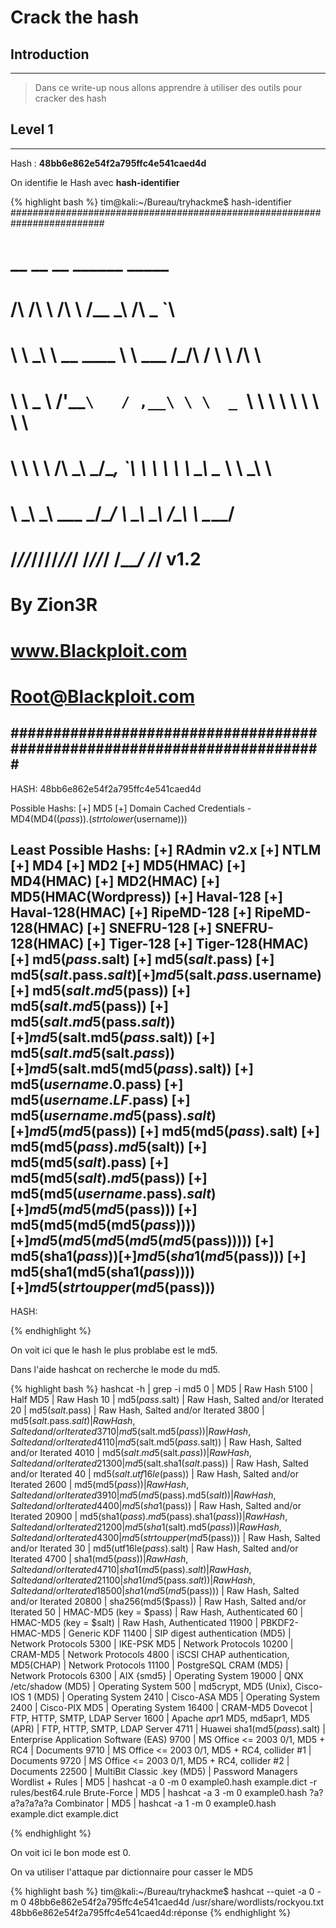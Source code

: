 # Crack the hash #

## Introduction ## 
***
> Dans ce write-up nous allons apprendre à utiliser des outils pour cracker des hash

## Level 1 ##
***
Hash : **48bb6e862e54f2a795ffc4e541caed4d**

On identifie le Hash avec **hash-identifier**

{% highlight bash %}
tim@kali:~/Bureau/tryhackme$ hash-identifier 
   #########################################################################
   #     __  __                     __           ______    _____           #
   #    /\ \/\ \                   /\ \         /\__  _\  /\  _ `\         #
   #    \ \ \_\ \     __      ____ \ \ \___     \/_/\ \/  \ \ \/\ \        #
   #     \ \  _  \  /'__`\   / ,__\ \ \  _ `\      \ \ \   \ \ \ \ \       #
   #      \ \ \ \ \/\ \_\ \_/\__, `\ \ \ \ \ \      \_\ \__ \ \ \_\ \      #
   #       \ \_\ \_\ \___ \_\/\____/  \ \_\ \_\     /\_____\ \ \____/      #
   #        \/_/\/_/\/__/\/_/\/___/    \/_/\/_/     \/_____/  \/___/  v1.2 #
   #                                                             By Zion3R #
   #                                                    www.Blackploit.com #
   #                                                   Root@Blackploit.com #
   #########################################################################
--------------------------------------------------
 HASH: 48bb6e862e54f2a795ffc4e541caed4d

Possible Hashs:
[+] MD5
[+] Domain Cached Credentials - MD4(MD4(($pass)).(strtolower($username)))

Least Possible Hashs:
[+] RAdmin v2.x
[+] NTLM
[+] MD4
[+] MD2
[+] MD5(HMAC)
[+] MD4(HMAC)
[+] MD2(HMAC)
[+] MD5(HMAC(Wordpress))
[+] Haval-128
[+] Haval-128(HMAC)
[+] RipeMD-128
[+] RipeMD-128(HMAC)
[+] SNEFRU-128
[+] SNEFRU-128(HMAC)
[+] Tiger-128
[+] Tiger-128(HMAC)
[+] md5($pass.$salt)
[+] md5($salt.$pass)
[+] md5($salt.$pass.$salt)
[+] md5($salt.$pass.$username)
[+] md5($salt.md5($pass))
[+] md5($salt.md5($pass))
[+] md5($salt.md5($pass.$salt))
[+] md5($salt.md5($pass.$salt))
[+] md5($salt.md5($salt.$pass))
[+] md5($salt.md5(md5($pass).$salt))
[+] md5($username.0.$pass)
[+] md5($username.LF.$pass)
[+] md5($username.md5($pass).$salt)
[+] md5(md5($pass))
[+] md5(md5($pass).$salt)
[+] md5(md5($pass).md5($salt))
[+] md5(md5($salt).$pass)
[+] md5(md5($salt).md5($pass))
[+] md5(md5($username.$pass).$salt)
[+] md5(md5(md5($pass)))
[+] md5(md5(md5(md5($pass))))
[+] md5(md5(md5(md5(md5($pass)))))
[+] md5(sha1($pass))
[+] md5(sha1(md5($pass)))
[+] md5(sha1(md5(sha1($pass))))
[+] md5(strtoupper(md5($pass)))
--------------------------------------------------
 HASH: 



{% endhighlight %}

On voit ici que le hash le plus problabe est le md5.

Dans l'aide hashcat on recherche le mode du md5.

{% highlight bash %}
hashcat -h | grep -i md5
      0 | MD5                                              | Raw Hash
   5100 | Half MD5                                         | Raw Hash
     10 | md5($pass.$salt)                                 | Raw Hash, Salted and/or Iterated
     20 | md5($salt.$pass)                                 | Raw Hash, Salted and/or Iterated
   3800 | md5($salt.$pass.$salt)                           | Raw Hash, Salted and/or Iterated
   3710 | md5($salt.md5($pass))                            | Raw Hash, Salted and/or Iterated
   4110 | md5($salt.md5($pass.$salt))                      | Raw Hash, Salted and/or Iterated
   4010 | md5($salt.md5($salt.$pass))                      | Raw Hash, Salted and/or Iterated
  21300 | md5($salt.sha1($salt.$pass))                     | Raw Hash, Salted and/or Iterated
     40 | md5($salt.utf16le($pass))                        | Raw Hash, Salted and/or Iterated
   2600 | md5(md5($pass))                                  | Raw Hash, Salted and/or Iterated
   3910 | md5(md5($pass).md5($salt))                       | Raw Hash, Salted and/or Iterated
   4400 | md5(sha1($pass))                                 | Raw Hash, Salted and/or Iterated
  20900 | md5(sha1($pass).md5($pass).sha1($pass))          | Raw Hash, Salted and/or Iterated
  21200 | md5(sha1($salt).md5($pass))                      | Raw Hash, Salted and/or Iterated
   4300 | md5(strtoupper(md5($pass)))                      | Raw Hash, Salted and/or Iterated
     30 | md5(utf16le($pass).$salt)                        | Raw Hash, Salted and/or Iterated
   4700 | sha1(md5($pass))                                 | Raw Hash, Salted and/or Iterated
   4710 | sha1(md5($pass).$salt)                           | Raw Hash, Salted and/or Iterated
  21100 | sha1(md5($pass.$salt))                           | Raw Hash, Salted and/or Iterated
  18500 | sha1(md5(md5($pass)))                            | Raw Hash, Salted and/or Iterated
  20800 | sha256(md5($pass))                               | Raw Hash, Salted and/or Iterated
     50 | HMAC-MD5 (key = $pass)                           | Raw Hash, Authenticated
     60 | HMAC-MD5 (key = $salt)                           | Raw Hash, Authenticated
  11900 | PBKDF2-HMAC-MD5                                  | Generic KDF
  11400 | SIP digest authentication (MD5)                  | Network Protocols
   5300 | IKE-PSK MD5                                      | Network Protocols
  10200 | CRAM-MD5                                         | Network Protocols
   4800 | iSCSI CHAP authentication, MD5(CHAP)             | Network Protocols
  11100 | PostgreSQL CRAM (MD5)                            | Network Protocols
   6300 | AIX {smd5}                                       | Operating System
  19000 | QNX /etc/shadow (MD5)                            | Operating System
    500 | md5crypt, MD5 (Unix), Cisco-IOS $1$ (MD5)        | Operating System
   2410 | Cisco-ASA MD5                                    | Operating System
   2400 | Cisco-PIX MD5                                    | Operating System
  16400 | CRAM-MD5 Dovecot                                 | FTP, HTTP, SMTP, LDAP Server
   1600 | Apache $apr1$ MD5, md5apr1, MD5 (APR)            | FTP, HTTP, SMTP, LDAP Server
   4711 | Huawei sha1(md5($pass).$salt)                    | Enterprise Application Software (EAS)
   9700 | MS Office <= 2003 $0/$1, MD5 + RC4               | Documents
   9710 | MS Office <= 2003 $0/$1, MD5 + RC4, collider #1  | Documents
   9720 | MS Office <= 2003 $0/$1, MD5 + RC4, collider #2  | Documents
  22500 | MultiBit Classic .key (MD5)                      | Password Managers
  Wordlist + Rules | MD5   | hashcat -a 0 -m 0 example0.hash example.dict -r rules/best64.rule
  Brute-Force      | MD5   | hashcat -a 3 -m 0 example0.hash ?a?a?a?a?a?a
  Combinator       | MD5   | hashcat -a 1 -m 0 example0.hash example.dict example.dict


{% endhighlight %}

On voit ici le bon mode est 0.

On va utiliser l'attaque par dictionnaire pour casser le MD5

{% highlight bash %}
tim@kali:~/Bureau/tryhackme$ hashcat --quiet -a 0 -m 0 48bb6e862e54f2a795ffc4e541caed4d /usr/share/wordlists/rockyou.txt
48bb6e862e54f2a795ffc4e541caed4d:réponse
{% endhighlight %}
